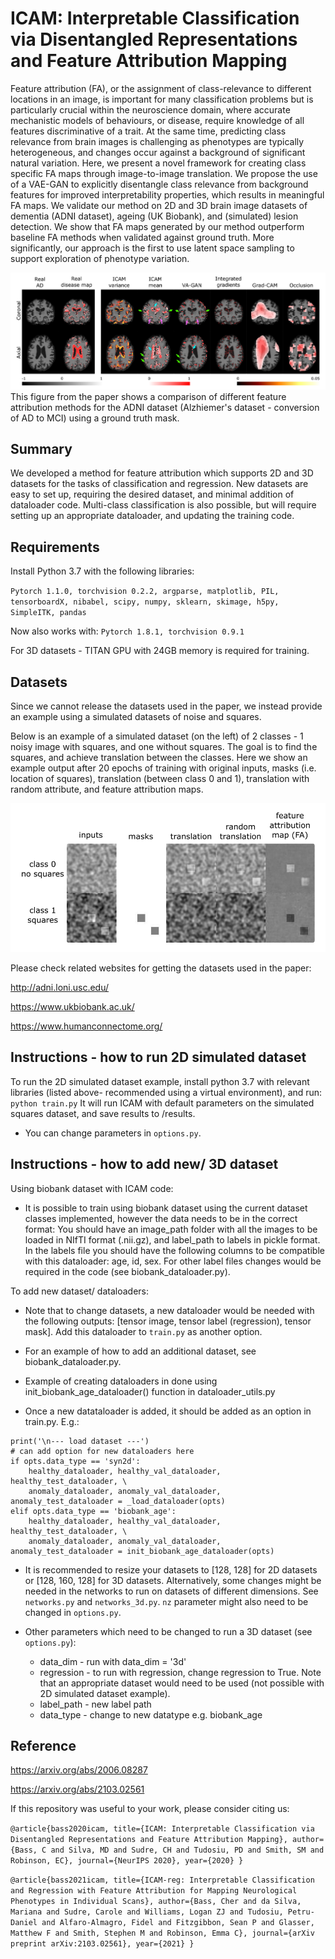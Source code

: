 # ICAM: Interpretable Classification via Disentangled Representations and Feature Attribution Mapping

Feature attribution (FA), or the assignment of class-relevance to different locations in an image, is important for many classification problems but is particularly crucial within the neuroscience domain, where accurate mechanistic models of behaviours, or disease, require knowledge of all features discriminative of a trait. At the same time, predicting class relevance from brain images is challenging as phenotypes are typically heterogeneous, and changes occur against a background of significant natural variation. Here, we present a novel framework for creating class specific FA maps through image-to-image translation. We propose the use of a VAE-GAN to explicitly disentangle class relevance from background features for improved interpretability properties, which results in meaningful FA maps. We validate our method on 2D and 3D brain image datasets of dementia (ADNI dataset), ageing (UK Biobank), and (simulated) lesion detection. We show that FA maps generated by our method outperform baseline FA methods when validated against ground truth. More significantly, our approach is the first to use latent space sampling to support exploration of phenotype variation. 

![Feature attribution methods comparison](adni_comparison_masked_example.png)
This figure from the paper shows a comparison of different feature attribution methods for the ADNI dataset (Alzhiemer's dataset - conversion of AD to MCI) using a ground truth mask.


## Summary
We developed a method for feature attribution which supports 2D and 3D datasets for the tasks of classification and regression.
New datasets are easy to set up, requiring the desired dataset, and minimal addition of dataloader code.
Multi-class classification is also possible, but will require setting up an appropriate dataloader, and updating the training code.

## Requirements
Install Python 3.7 with the following libraries:

`Pytorch 1.1.0, torchvision 0.2.2, argparse, matplotlib, PIL, tensorboardX, nibabel, scipy, numpy, sklearn, skimage, h5py, SimpleITK, pandas`

Now also works with:
`Pytorch 1.8.1, torchvision 0.9.1`

For 3D datasets - TITAN GPU with 24GB memory is required for training.

## Datasets

Since we cannot release the datasets used in the paper, we instead provide an example using a simulated datasets of noise and squares.

Below is an example of a simulated dataset (on the left) of 2 classes - 1 noisy image with squares, and one without squares. The goal is to find the squares, and achieve translation between the classes. Here we show an example output after 20 epochs of training with original inputs, masks (i.e. location of squares), translation (between class 0 and 1), translation with random attribute, and feature attribution maps.

![simulated dataset of squares](syn_sqaures_example.png)

Please check related websites for getting the datasets used in the paper:

http://adni.loni.usc.edu/

https://www.ukbiobank.ac.uk/

https://www.humanconnectome.org/


## Instructions - how to run 2D simulated dataset
To run the 2D simulated dataset example, install python 3.7 with relevant libraries (listed above- recommended using a virtual environment), and run:
`python train.py`
It will run ICAM with default parameters on the simulated squares dataset, and save results to /results.

- You can change parameters in `options.py`.

## Instructions - how to add new/ 3D dataset

Using biobank dataset with ICAM code:
- It is possible to train using biobank dataset using the current dataset classes implemented, however the data needs to be in the correct format:
You should have an image_path folder with all the images to be loaded in NIfTI format (.nii.gz), and label_path to labels in pickle format. In the labels file you should have the following columns to be compatible with this dataloader: age, id, sex. For other label files changes would be required in the code (see biobank_dataloader.py).

To add new dataset/ dataloaders:
- Note that to change datasets, a new dataloader would be needed with the following outputs: [tensor image, tensor label (regression), tensor mask].
Add this dataloader to `train.py` as another option. 

- For an example of how to add an additional dataset, see biobank_dataloader.py.

- Example of creating dataloaders in done using init_biobank_age_dataloader() function in dataloader_utils.py

- Once a new datataloader is added, it should be added as an option in train.py. E.g.:

```
print('\n--- load dataset ---')
# can add option for new dataloaders here
if opts.data_type == 'syn2d':
    healthy_dataloader, healthy_val_dataloader, healthy_test_dataloader, \
    anomaly_dataloader, anomaly_val_dataloader, anomaly_test_dataloader = _load_dataloader(opts)
elif opts.data_type == 'biobank_age':
    healthy_dataloader, healthy_val_dataloader, healthy_test_dataloader, \
    anomaly_dataloader, anomaly_val_dataloader, anomaly_test_dataloader = init_biobank_age_dataloader(opts)
```


- It is recommended to resize your datasets to [128, 128] for 2D datasets or [128, 160, 128] for 3D datasets. 
Alternatively, some changes might be needed in the networks to run on datasets of different dimensions. See `networks.py` and `networks_3d.py`. 
`nz` parameter might also need to be changed in `options.py`.

- Other parameters which need to be changed to run a 3D dataset (see `options.py`):
  - data_dim - run with data_dim = '3d'
  - regression - to run with regression, change regression to True. Note that an appropriate dataset would need to be used (not possible with 2D simulated dataset example).
  - label_path - new label path
  - data_type - change to new datatype e.g. biobank_age


## Reference

https://arxiv.org/abs/2006.08287

https://arxiv.org/abs/2103.02561

If this repository was useful to your work, please consider citing us:

`@article{bass2020icam,
  title={ICAM: Interpretable Classification via Disentangled Representations and Feature Attribution Mapping},
  author={Bass, C and Silva, MD and Sudre, CH and Tudosiu, PD and Smith, SM and Robinson, EC},
  journal={NeurIPS 2020},
  year={2020}
}`

`@article{bass2021icam,
  title={ICAM-reg: Interpretable Classification and Regression with Feature Attribution for Mapping Neurological Phenotypes in Individual Scans},
  author={Bass, Cher and da Silva, Mariana and Sudre, Carole and Williams, Logan ZJ and Tudosiu, Petru-Daniel and Alfaro-Almagro, Fidel and Fitzgibbon, Sean P and Glasser, Matthew F and Smith, Stephen M and Robinson, Emma C},
  journal={arXiv preprint arXiv:2103.02561},
  year={2021}
}`
